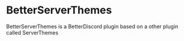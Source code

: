 # BetterServerThemes
BetterServerThemes is a BetterDiscord plugin based on a other plugin called ServerThemes
